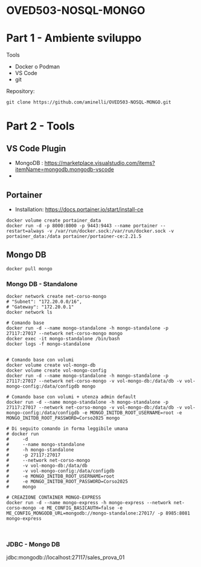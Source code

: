 # OVED503-NOSQL-MONGO

# Part 1 - Ambiente sviluppo

Tools
- Docker o Podman
- VS Code
- git

Repository:
```shell
git clone https://github.com/aminelli/OVED503-NOSQL-MONGO.git
```


# Part 2 - Tools

## VS Code Plugin

- MongoDB : https://marketplace.visualstudio.com/items?itemName=mongodb.mongodb-vscode
- 


## Portainer

- Installation: https://docs.portainer.io/start/install-ce


```shell+
docker volume create portainer_data
docker run -d -p 8000:8000 -p 9443:9443 --name portainer --restart=always -v /var/run/docker.sock:/var/run/docker.sock -v portainer_data:/data portainer/portainer-ce:2.21.5

```

## Mongo DB

```shell
docker pull mongo
```

### Mongo DB - Standalone

```shell    
docker network create net-corso-mongo
# "Subnet": "172.20.0.0/16",
# "Gateway": "172.20.0.1"
docker network ls

# Comando base
docker run -d --name mongo-standalone -h mongo-standalone -p 27117:27017 --network net-corso-mongo mongo
docker exec -it mongo-standalone /bin/bash
docker logs -f mongo-standalone


# Comando base con volumi
docker volume create vol-mongo-db
docker volume create vol-mongo-config
docker run -d --name mongo-standalone -h mongo-standalone -p 27117:27017 --network net-corso-mongo -v vol-mongo-db:/data/db -v vol-mongo-config:/data/configdb mongo

# Comando base con volumi + utenza admin default
docker run -d --name mongo-standalone -h mongo-standalone -p 27117:27017 --network net-corso-mongo -v vol-mongo-db:/data/db -v vol-mongo-config:/data/configdb -e MONGO_INITDB_ROOT_USERNAME=root -e MONGO_INITDB_ROOT_PASSWORD=Corso2025 mongo

# Di seguito comando in forma leggibile umana
# docker run 
#     -d 
#     --name mongo-standalone 
#     -h mongo-standalone 
#     -p 27117:27017 
#     --network net-corso-mongo 
#     -v vol-mongo-db:/data/db 
#     -v vol-mongo-config:/data/configdb 
#     -e MONGO_INITDB_ROOT_USERNAME=root 
#     -e MONGO_INITDB_ROOT_PASSWORD=Corso2025 
#     mongo

# CREAZIONE CONTAINER MONGO-EXPRESS
docker run -d --name mongo-express -h mongo-express --network net-corso-mongo -e ME_CONFIG_BASICAUTH=false -e ME_CONFIG_MONGODB_URL=mongodb://mongo-standalone:27017/ -p 8985:8081 mongo-express



```

### JDBC - Mongo DB

jdbc:mongodb://localhost:27117/sales_prova_01


